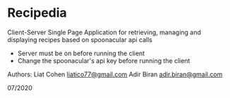 # Recipedia
Client-Server Single Page Application for retrieving, managing and displaying recipes
based on spoonacular api calls

* Server must be on before running the client
* Change the spoonacular's api key before running the client


Authors:
  Liat Cohen  liatico77@gmail.com
  Adir Biran  adir.biran@gmail.com
  
  
07/2020
